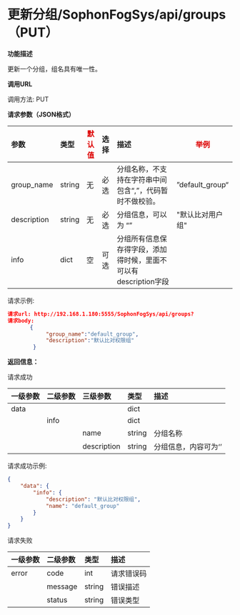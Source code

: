 # 更新分组/SophonFogSys/api/groups（PUT）

**功能描述**

更新一个分组，组名具有唯一性。

**调用URL**

调用方法: PUT

**请求参数（JSON格式）**

| 参数        | 类型   | <font color="#dd0000">默认值</font> | 选择 | 描述                                                         | <font color="#dd0000">举例</font> |
| :---------- | :----- | ----------------------------------- | :--- | :----------------------------------------------------------- | --------------------------------- |
| group_name  | string | 无                                  | 必选 | 分组名称，不支持在字符串中间包含“,”，代码暂时不做校验。      | ”default_group“                   |
| description | string | 无                                  | 必选 | 分组信息，可以为 “”                                          | "默认比对用户组"                  |
| info        | dict   | 空                                  | 可选 | 分组所有信息保存得字段，添加得时候，里面不可以有description字段 |                                   |

请求示例:

```json
请求url: http://192.168.1.180:5555/SophonFogSys/api/groups?
请求body:
       {
            "group_name":"default_group",
            "description":"默认比对权限组"
        }
```

**返回信息：**

请求成功

| 一级参数 | 二级参数 | 三级参数    | 类型   | 描述                 |
| :------- | :------- | :---------- | :----- | :------------------- |
| data     |          |             | dict   |                      |
|          | info     |             | dict   |                      |
|          |          | name        | string | 分组名称             |
|          |          | description | string | 分组信息，内容可为‘’ |

请求成功示例:

```json
{
    "data": {
        "info": {
            "description": "默认比对权限组",
            "name": "default_group"
        }
    }
}
```

请求失败

| 一级参数 | 二级参数 | 类型   | 描述       |
| :------- | :------- | :----- | :--------- |
| error    | code     | int    | 请求错误码 |
|          | message  | string | 错误描述   |
|          | status   | string | 错误类型   |

